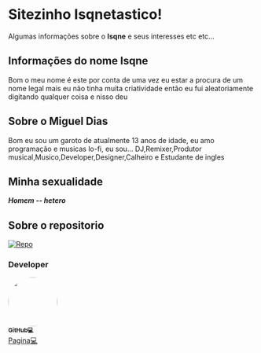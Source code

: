 # Sitezinho Isqnetastico!
Algumas informações sobre o **Isqne** e seus interesses etc etc...

## Informações do nome Isqne
Bom o meu nome é este por conta de uma vez eu estar a procura de um nome legal mais eu não tinha muita criatividade então eu fui aleatoriamente digitando qualquer coisa e nisso deu
## Sobre o Miguel Dias
Bom eu sou um garoto de atualmente 13 anos de idade, eu amo programação e musicas lo-fi, eu sou... DJ,Remixer,Produtor musical,Musico,Developer,Designer,Calheiro e Estudante de ingles
## Minha sexualidade
_**Homem -- hetero**_

## Sobre o repositorio

[![Repo](https://github-readme-stats.vercel.app/api/pin/?username=Isqne&repo=Sitezinho_Isqne)](https://github.com/Isqne/Sitezinho_Isqne)

### Developer

<img style="border-radius: 50%;" src="https://avatars2.githubusercontent.com/u/69062213?s=100=4a8107196c54e452498892e46a6e4c89cb04b82a&v=4" width="100px;" alt=""/><br /><sub><b>GitHub💻</b></sub><br /><a href="https://github.com/Isqne" title="Aquele canto de gente entelegente">Pagina💻</a>
